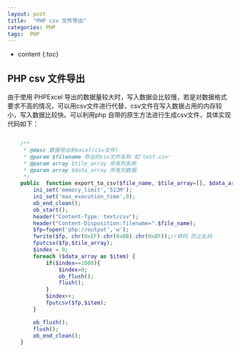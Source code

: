 ```yaml
---
layout: post
title:  "PHP csv 文件导出"
categories: PHP
tags:  PHP
---
```


* content
{:toc}

## PHP csv 文件导出
由于使用 PHPExcel 导出的数据量较大时，写入数据会比较慢，若是对数据格式要求不高的情况，可以用csv文件进行代替，csv文件在写入数据占用的内存较小，写入数据比较快。可以利用php 自带的原生方法进行生成csv文件，具体实现代码如下：





```php

	/**
     * @desc 数据导出到excel(csv文件)
     * @param $filename 导出的csv文件名称 如'test.csv'
     * @param array $tile_array 所有列名称
     * @param array $data_array 所有列数据
     */
    public  function export_to_csv($file_name, $tile_array=[], $data_array=[]){
        ini_set('memory_limit','512M');
        ini_set('max_execution_time',0);
        ob_end_clean();
        ob_start();
        header("Content-Type: text/csv");
        header("Content-Disposition:filename=".$file_name);
        $fp=fopen('php://output','w');
        fwrite($fp, chr(0xEF).chr(0xBB).chr(0xBF));//转码 防止乱码
        fputcsv($fp,$tile_array);
        $index = 0;
        foreach ($data_array as $item) {
            if($index==1000){
                $index=0;
                ob_flush();
                flush();
            }
            $index++;
            fputcsv($fp,$item);
        }

        ob_flush();
        flush();
        ob_end_clean();
    }
```